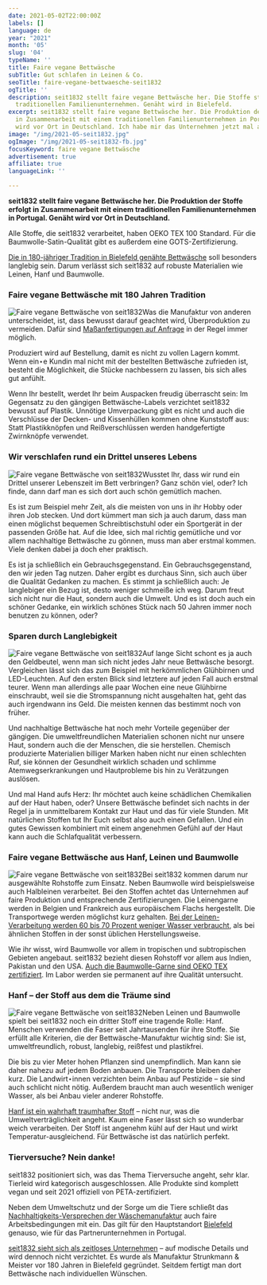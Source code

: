 ```yaml
---
date: 2021-05-02T22:00:00Z
labels: []
language: de
year: "2021"
month: '05'
slug: '04'
typeName: ''
title: Faire vegane Bettwäsche
subTitle: Gut schlafen in Leinen & Co.
seoTitle: faire-vegane-bettwaesche-seit1832
ogTitle: ''
description: seit1832 stellt faire vegane Bettwäsche her. Die Stoffe stammen aus einem
  traditionellen Familienunternehmen. Genäht wird in Bielefeld.
excerpt: seit1832 stellt faire vegane Bettwäsche her. Die Produktion der Stoffe erfolgt
  in Zusammenarbeit mit einem traditionellen Familienunternehmen in Portugal. Genäht
  wird vor Ort in Deutschland. Ich habe mir das Unternehmen jetzt mal angeschaut.
image: "/img/2021-05-seit1832.jpg"
ogImage: "/img/2021-05-seit1832-fb.jpg"
focusKeyword: faire vegane Bettwäsche
advertisement: true
affiliate: true
languageLink: ''

---
```

**seit1832 stellt faire vegane Bettwäsche her. Die Produktion der Stoffe erfolgt in Zusammenarbeit mit einem traditionellen Familienunternehmen in Portugal. Genäht wird vor Ort in Deutschland.**

Alle Stoffe, die seit1832 verarbeitet, haben OEKO TEX 100 Standard. Für die Baumwolle-Satin-Qualität gibt es außerdem eine GOTS-Zertifizierung.

[Die in 180-jähriger Tradition in Bielefeld genähte Bettwäsche](https://t.adcell.com/p/click?promoId=196862&slotId=80259&param0=https%3A%2F%2Fseit1832.de%2Fpages%2Falle-produkte) soll besonders langlebig sein. Darum verlässt sich seit1832 auf robuste Materialien wie Leinen, Hanf und Baumwolle.

### Faire vegane Bettwäsche mit 180 Jahren Tradition

![Faire vegane Bettwäsche von seit1832](/img/2021-05-seit1832-1.jpg "Faire vegane Bettwäsche von seit1832")Was die Manufaktur von anderen unterscheidet, ist, dass bewusst darauf geachtet wird, Überproduktion zu vermeiden. Dafür sind [Maßanfertigungen auf Anfrage](https://t.adcell.com/p/click?promoId=196862&slotId=80259&param0=https%3A%2F%2Fseit1832.de%2Fpages%2Fmassanfertigungen) in der Regel immer möglich.

Produziert wird auf Bestellung, damit es nicht zu vollen Lagern kommt. Wenn ein⋆e Kundin mal nicht mit der bestellten Bettwäsche zufrieden ist, besteht die Möglichkeit, die Stücke nachbessern zu lassen, bis sich alles gut anfühlt.

Wenn Ihr bestellt, werdet Ihr beim Auspacken freudig überrascht sein: Im Gegensatz zu den gängigen Bettwäsche-Labels verzichtet seit1832 bewusst auf Plastik. Unnötige Umverpackung gibt es nicht und auch die Verschlüsse der Decken- und Kissenhüllen kommen ohne Kunststoff aus: Statt Plastikknöpfen und Reißverschlüssen werden handgefertigte Zwirnknöpfe verwendet.

### Wir verschlafen rund ein Drittel unseres Lebens

![Faire vegane Bettwäsche von seit1832](/img/2021-05-seit1832-2.jpg "Faire vegane Bettwäsche von seit1832")Wusstet Ihr, dass wir rund ein Drittel unserer Lebenszeit im Bett verbringen? Ganz schön viel, oder? Ich finde, dann darf man es sich dort auch schön gemütlich machen.

Es ist zum Beispiel mehr Zeit, als die meisten von uns in ihr Hobby oder ihren Job stecken. Und dort kümmert man sich ja auch darum, dass man einen möglichst bequemen Schreibtischstuhl oder ein Sportgerät in der passenden Größe hat. Auf die Idee, sich mal richtig gemütliche und vor allem nachhaltige Bettwäsche zu gönnen, muss man aber erstmal kommen. Viele denken dabei ja doch eher praktisch.

Es ist ja schließlich ein Gebrauchsgegenstand. Ein Gebrauchsgegenstand, den wir jeden Tag nutzen. Daher ergibt es durchaus Sinn, sich auch über die Qualität Gedanken zu machen. Es stimmt ja schließlich auch: Je langlebiger ein Bezug ist, desto weniger schmeiße ich weg. Darum freut sich nicht nur die Haut, sondern auch die Umwelt. Und es ist doch auch ein schöner Gedanke, ein wirklich schönes Stück nach 50 Jahren immer noch benutzen zu können, oder?

### Sparen durch Langlebigkeit

![Faire vegane Bettwäsche von seit1832](/img/2021-05-seit1832-4.jpg "Faire vegane Bettwäsche von seit1832")Auf lange Sicht schont es ja auch den Geldbeutel, wenn man sich nicht jedes Jahr neue Bettwäsche besorgt. Vergleichen lässt sich das zum Beispiel mit herkömmlichen Glühbirnen und LED-Leuchten. Auf den ersten Blick sind letztere auf jeden Fall auch erstmal teurer. Wenn man allerdings alle paar Wochen eine neue Glühbirne einschraubt, weil sie die Stromspannung nicht ausgehalten hat, geht das auch irgendwann ins Geld. Die meisten kennen das bestimmt noch von früher.

Und nachhaltige Bettwäsche hat noch mehr Vorteile gegenüber der gängigen. Die umweltfreundlichen Materialien schonen nicht nur unsere Haut, sondern auch die der Menschen, die sie herstellen. Chemisch produzierte Materialien billiger Marken haben nicht nur einen schlechten Ruf, sie können der Gesundheit wirklich schaden und schlimme Atemwegserkrankungen und Hautprobleme bis hin zu Verätzungen auslösen.

Und mal Hand aufs Herz: Ihr möchtet auch keine schädlichen Chemikalien auf der Haut haben, oder? Unsere Bettwäsche befindet sich nachts in der Regel ja in unmittelbarem Kontakt zur Haut und das für viele Stunden. Mit natürlichen Stoffen tut Ihr Euch selbst also auch einen Gefallen. Und ein gutes Gewissen kombiniert mit einem angenehmen Gefühl auf der Haut kann auch die Schlafqualität verbessern.

### Faire vegane Bettwäsche aus Hanf, Leinen und Baumwolle

![Faire vegane Bettwäsche von seit1832](/img/2021-05-seit1832-5.jpg "Faire vegane Bettwäsche von seit1832")Bei seit1832 kommen darum nur ausgewählte Rohstoffe zum Einsatz. Neben Baumwolle wird beispielsweise auch Halbleinen verarbeitet. Bei den Stoffen achtet das Unternehmen auf faire Produktion und entsprechende Zertifizierungen. Die Leinengarne werden in Belgien und Frankreich aus europäischem Flachs hergestellt. Die Transportwege werden möglichst kurz gehalten. [Bei der Leinen-Verarbeitung werden 60 bis 70 Prozent weniger Wasser verbraucht](https://t.adcell.com/p/click?promoId=196862&slotId=80259&param0=https%3A%2F%2Fseit1832.de%2Fblogs%2Fblog%2Fwie-wird-unser-leinen-produziert), als bei ähnlichen Stoffen in der sonst üblichen Herstellungsweise.

Wie ihr wisst, wird Baumwolle vor allem in tropischen und subtropischen Gebieten angebaut. seit1832 bezieht diesen Rohstoff vor allem aus Indien, Pakistan und den USA. [Auch die Baumwolle-Garne sind OEKO TEX zertifiziert](https://t.adcell.com/p/click?promoId=196862&slotId=80259&param0=https%3A%2F%2Fseit1832.de%2Fblogs%2Fblog%2Fwarenkunde-baumwolle-wo-kommen-unsere-rohstoffe-her). Im Labor werden sie permanent auf ihre Qualität untersucht.

### Hanf – der Stoff aus dem die Träume sind

![Faire vegane Bettwäsche von seit1832](/img/2021-05-seit1832-6.jpg "Faire vegane Bettwäsche von seit1832")Neben Leinen und Baumwolle spielt bei seit1832 noch ein dritter Stoff eine tragende Rolle: Hanf. Menschen verwenden die Faser seit Jahrtausenden für ihre Stoffe. Sie erfüllt alle Kriterien, die der Bettwäsche-Manufaktur wichtig sind: Sie ist, umweltfreundlich, robust, langlebig, reißfest und plastikfrei.

Die bis zu vier Meter hohen Pflanzen sind unempfindlich. Man kann sie daher nahezu auf jedem Boden anbauen. Die Transporte bleiben daher kurz. Die Landwirt⋆innen verzichten beim Anbau auf Pestizide – sie sind auch schlicht nicht nötig. Außerdem braucht man auch wesentlich weniger Wasser, als bei Anbau vieler anderer Rohstoffe.

[Hanf ist ein wahrhaft traumhafter Stoff](https://t.adcell.com/p/click?promoId=196862&slotId=80259&param0=https%3A%2F%2Fseit1832.de%2Fblogs%2Fblog%2Fwarenkunde-hanf-merkmale-und-vorteile) – nicht nur, was die Umweltverträglichkeit angeht. Kaum eine Faser lässt sich so wunderbar weich verarbeiten. Der Stoff ist angenehm kühl auf der Haut und wirkt Temperatur-ausgleichend. Für Bettwäsche ist das natürlich perfekt.

### Tierversuche? Nein danke!

seit1832 positioniert sich, was das Thema Tierversuche angeht, sehr klar. Tierleid wird kategorisch ausgeschlossen. Alle Produkte sind komplett vegan und seit 2021 offiziell von PETA-zertifiziert.

Neben dem Umweltschutz und der Sorge um die Tiere schließt das [Nachhaltigkeits-Versprechen der Wäschemanufaktur](https://t.adcell.com/p/click?promoId=196862&slotId=80259&param0=https%3A%2F%2Fseit1832.de%2Fpages%2Fuber-uns) auch faire Arbeitsbedingungen mit ein. Das gilt für den Hauptstandort [Bielefeld](http://cardamonchai.com/2019/07/bielefeld/) genauso, wie für das Partnerunternehmen in Portugal.

[seit1832 sieht sich als zeitloses Unternehmen](https://t.adcell.com/p/click?promoId=196862&slotId=80259&param0=https%3A%2F%2Fseit1832.de%2Fpages%2Falle-produkte) – auf modische Details und wird dennoch nicht verzichtet. Es wurde als Manufaktur Strunkmann & Meister vor 180 Jahren in Bielefeld gegründet. Seitdem fertigt man dort Bettwäsche nach individuellen Wünschen.